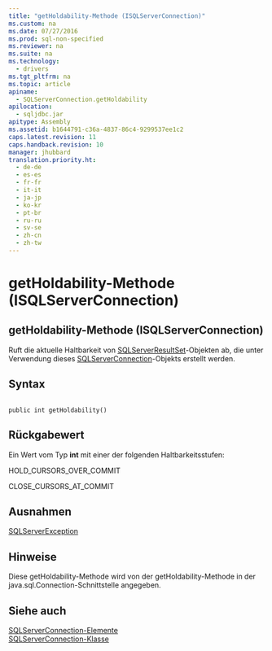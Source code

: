 ```yaml
---
title: "getHoldability-Methode (ISQLServerConnection)"
ms.custom: na
ms.date: 07/27/2016
ms.prod: sql-non-specified
ms.reviewer: na
ms.suite: na
ms.technology: 
  - drivers
ms.tgt_pltfrm: na
ms.topic: article
apiname: 
  - SQLServerConnection.getHoldability
apilocation: 
  - sqljdbc.jar
apitype: Assembly
ms.assetid: b1644791-c36a-4837-86c4-9299537ee1c2
caps.latest.revision: 11
caps.handback.revision: 10
manager: jhubbard
translation.priority.ht: 
  - de-de
  - es-es
  - fr-fr
  - it-it
  - ja-jp
  - ko-kr
  - pt-br
  - ru-ru
  - sv-se
  - zh-cn
  - zh-tw
---
```

# getHoldability-Methode (ISQLServerConnection)
    
## getHoldability\-Methode \(ISQLServerConnection\)  
 Ruft die aktuelle Haltbarkeit von [SQLServerResultSet](../content/SQLServerResultSet-Class.md)\-Objekten ab, die unter Verwendung dieses [SQLServerConnection](../content/SQLServerConnection-Class.md)\-Objekts erstellt werden.  
  
## Syntax  
  
```  
  
public int getHoldability()  
```  
  
## Rückgabewert  
 Ein Wert vom Typ **int** mit einer der folgenden Haltbarkeitsstufen:  
  
 HOLD\_CURSORS\_OVER\_COMMIT  
  
 CLOSE\_CURSORS\_AT\_COMMIT  
  
## Ausnahmen  
 [SQLServerException](../content/SQLServerException-Class.md)  
  
## Hinweise  
 Diese getHoldability\-Methode wird von der getHoldability\-Methode in der java.sql.Connection\-Schnittstelle angegeben.  
  
## Siehe auch  
 [SQLServerConnection-Elemente](../content/SQLServerConnection-Members.md)   
 [SQLServerConnection-Klasse](../content/SQLServerConnection-Class.md)  
  
  
